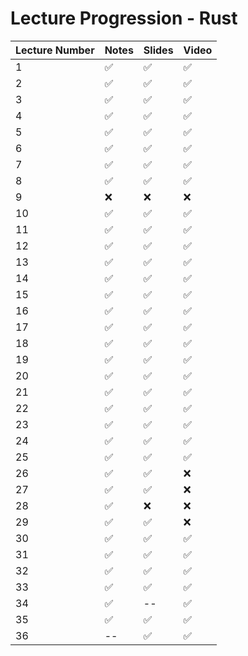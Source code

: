 # Lecture Progression - Rust

|Lecture Number| Notes | Slides | Video |
|---|---|---|---|
|  1| ✅ | ✅ | ✅ | 
|  2| ✅ | ✅ | ✅ | 
|  3| ✅ | ✅ | ✅ |
|  4| ✅ | ✅ | ✅ |
|  5| ✅ | ✅ | ✅ |
|  6| ✅ | ✅ | ✅ |
|  7| ✅ | ✅ | ✅ |
|  8| ✅ | ✅ | ✅ |
|  9| ❌ | ❌ | ❌ |
| 10| ✅ | ✅ | ✅ |
| 11| ✅ | ✅ | ✅ |
| 12| ✅ | ✅ | ✅ |
| 13| ✅ | ✅ | ✅ |
| 14| ✅ | ✅ | ✅ |
| 15| ✅ | ✅ | ✅ |
| 16| ✅ | ✅ | ✅ |
| 17| ✅ | ✅ | ✅ |
| 18| ✅ | ✅ | ✅ |
| 19| ✅ | ✅ | ✅ |
| 20| ✅ | ✅ | ✅ |
| 21| ✅ | ✅ | ✅ |
| 22| ✅ | ✅ | ✅ |
| 23| ✅ | ✅ | ✅ |
| 24| ✅ | ✅ | ✅ |
| 25| ✅ | ✅ | ✅ |
| 26| ✅ | ✅ | ❌ |
| 27| ✅ | ✅ | ❌ |
| 28| ✅ | ❌ | ❌ |
| 29| ✅ | ✅ | ❌ |
| 30| ✅ | ✅ | ✅ |
| 31| ✅ | ✅ | ✅ |
| 32| ✅ | ✅ | ✅ |
| 33| ✅ | ✅ | ✅ |
| 34| ✅ | -- | ✅ |
| 35| ✅ | ✅ | ✅ |
| 36| -- | ✅ | ✅ |
